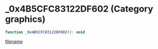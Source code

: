 # _0x4B5CFC83122DF602 (Category graphics)

```js
function _0x4B5CFC83122DF602(): void
```

[filename](_0x4B5CFC83122DF602_m.md ':include')